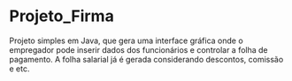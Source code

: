 # Projeto_Firma

Projeto simples em Java, que gera uma interface gráfica onde o empregador pode inserir dados dos funcionários e controlar a folha de pagamento. A folha salarial já é gerada considerando descontos, comissão e etc. 
